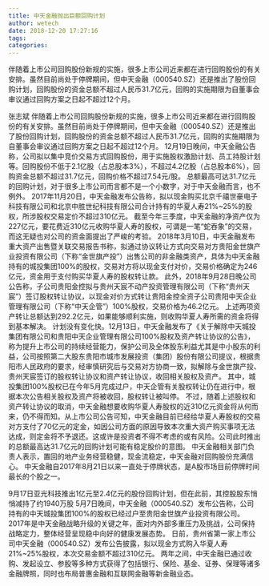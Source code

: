 ```yaml
---
title: 中天金融抛出巨额回购计划
author: wetech
date: 2018-12-20 17:27:16
tags: 
categories: 
---
```

伴随着上市公司回购股份新规的实施，很多上市公司近来都在进行回购股份的有关安排。虽然目前尚处于停牌期间，但中天金融（000540.SZ）还是推出了股份回购计划，回购股份的资金总额不超过人民币31.7亿元，回购的实施期限为自董事会审议通过回购方案之日起不超过12个月。
<!-- more -->
张志斌
伴随着上市公司回购股份新规的实施，很多上市公司近来都在进行回购股份的有关安排。虽然目前尚处于停牌期间，但中天金融（000540.SZ）还是推出了股份回购计划，回购股份的资金总额不超过人民币31.7亿元，回购的实施期限为自董事会审议通过回购方案之日起不超过12个月。
12月19日晚间，中天金融公告称，公司拟以集中竞价交易方式回购股份，用于实施股权激励计划、员工持股计划等。回购股份不低于2.1亿股（占总股本3%），不超过4.2亿股（占总股本6%），回购资金总额不超过31.7亿元，回购价格不超过7.54元/股。
总额最高可达31.7亿元的回购计划，对于很多上市公司而言都不是一个小数字，对于中天金融而言，也不例外。
2017年11月20日，中天金融发布公告称，拟以现金购买北京千禧世豪电子科技有限公司和北京中胜世纪科技有限公司合计持有的华夏人寿21%~25%的股权，所涉股权交易定价不超过310亿元。
截至今年三季度，中天金融的净资产仅为227亿元，要花费近310亿元收购华夏人寿的股权，可谓是一笔“蛇吞象”的交易，而这无疑也对公司的资金面提出了严峻的考验。
2018年3月10日，中天金融发布重大资产出售暨关联交易报告书称，拟通过协议转让方式向交易对方贵阳金世旗产业投资有限公司（下称“金世旗产投”）出售公司的非金融类资产，具体为中天金融持有的城投集团100%的股权，交易对方将以现金支付对价，交易价格确定为246亿元，资金用于支付购买华夏人寿的股权转让款。
此外，2018年9月28日晚公司公告称，子公司贵阳金控拟与贵州天宸不动产投资管理有限公司（下称“贵州天宸”）签订股权转让协议，以现金对价方式转让贵阳金控全资子公司贵阳中天企业管理有限公司（下称“中天企管”）100%股权，交易价格为46.2亿元。
上述两项资产转让总额达到292.2亿元，如果能够顺利实施，则收购华夏人寿所需的资金将得到基本解决。
计划没有变化快。12月13日，中天金融发布了《关于解除中天城投集团有限公司和贵阳中天企业管理有限公司100%股权及资产转让协议的公告》，称为提升上市公司的持续经营能力，保护公司及全体股东利益尤其是中小股东的利益，公司按照第二大股东贵阳市城市发展投资（集团）股份有限公司提议，根据贵阳市人民政府的要求，经审慎研究后与交易对方协商一致，拟解除与金世旗产投、贵州天宸签订的股权转让协议和资产转让协议，收回相关股权及资产。
其中，城投集团100%股权已在今年5月完成过户，中天企管有关股权转让仍在进行中，根据本次公告相关股权及资产将被收回，股权转让被叫停。
不过，随着上述股权和资产转让协议的取消，中天金融想要收购华夏人寿股权的近310亿元资金将从何而来，仍不得而知。从上市公司公告可知，中天金融目前已经给华夏人寿股权的交易对方支付了70亿元的定金，如因公司方面的原因导致本次重大资产购买事项无法达成，则定金将不予退还。这或许是投资者不得不考虑的或有风险。公司此时推出的总额最高达31.7亿元的回购计划可能有稳定股价的意图。
中天金融相关部门负责人表示，置回的地产业务经营稳健，现金流稳定，中天金融对回购股份充满信心。
中天金融自2017年8月21日以来一直处于停牌状态，是A股市场目前停牌时间最长的个股之一。
 
 
9月17日亚光科技推出1亿元至2.4亿元的股份回购计划，但在此前，其控股股东悄悄减持了约1940万股
5月7日晚间，中天金融（000540.SZ）发布公告称，公司持有的中天城投集团100%的股权已经过户至贵阳金世旗产业投资有限公司。
2017年是中天金融战略升级的关键之年，面对内外部多重压力及挑战，公司保持战略定力，整体经营呈现稳中向好的健康发展态势。
日前，贵州省第一家上市公司中天金融（000540.SZ）发布公告披露，拟以现金方式购入华夏人寿21%~25%股权，本次交易金额不超过310亿元。
两年之间，中天金融已通过收购、发起设立、参股等多种方式获得了包括银行、保险、基金、证券、保理等诸多金融牌照，同时也布局普惠金融和互联网金融等新金融业态。
